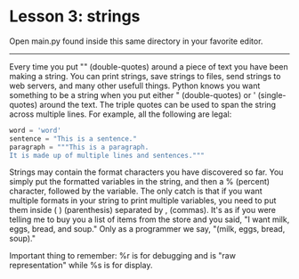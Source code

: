 # Lesson 3: strings
Open main.py found inside this same directory in your favorite editor.
____
Every time you put "" (double-quotes) around a piece of text you have been making a string.
You can print strings, save strings to files, send strings to web servers,
and many other usefull things.
Python knows you want something to be a string when you put either
" (double-quotes) or ' (single-quotes) around the text.
The triple quotes can be used to span the string across multiple lines.
For example, all the following are legal:

```python
word = 'word'
sentence = "This is a sentence."
paragraph = """This is a paragraph.
It is made up of multiple lines and sentences."""
```

Strings may contain the format characters you have discovered so far.
You simply put the formatted variables in the string, and then a % (percent) character,
followed by the variable. The only catch is that if you want multiple formats in your
string to print multiple variables, you need to put them inside ( ) (parenthesis)
separated by , (commas). It's as if you were telling me to buy you a list of items
from the store and you said, "I want milk, eggs, bread, and soup."
Only as a programmer we say, "(milk, eggs, bread, soup)."

Important thing to remember: %r is for debugging and is "raw representation" while %s is for display.
